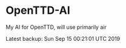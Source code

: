 # OpenTTD-AI
My AI for OpenTTD, will use primarily air

Latest backup: Sun Sep 15 00:21:01 UTC 2019
